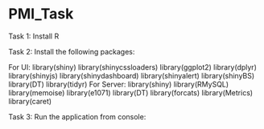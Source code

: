 # PMI_Task

Task 1:
Install R


Task 2:
Install the following packages:

For UI:
library(shiny)
library(shinycssloaders)
library(ggplot2)
library(dplyr)
library(shinyjs)
library(shinydashboard)
library(shinyalert)
library(shinyBS)
library(DT)
library(tidyr)
For Server: 
library(shiny)
library(RMySQL)
library(memoise)
library(e1071)
library(DT)
library(forcats)
library(Metrics)
library(caret)


Task 3: 
Run the application from console:

